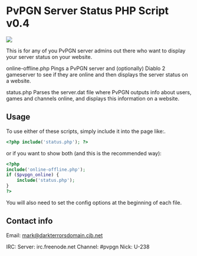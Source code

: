 PvPGN Server Status PHP Script v0.4
====

![](https://a.fsdn.com/con/app/proj/pvpgn-phputils/screenshots/8623.jpg/1)
			
			
This is for any of you PvPGN server admins out there who want to display
your server status on your website.

online-offline.php
   Pings a PvPGN server and (optionally) Diablo 2 gameserver to see if they
   are online and then displays the server status on a website.

status.php
  Parses the server.dat file where PvPGN outputs info about users,
  games and channels online, and displays this information on a website.



## Usage


To use either of these scripts, simply include it into the page like:.
```php
<?php include('status.php'); ?>
```

or if you want to show both (and this is the recommended way):

```php
<?php
include('online-offline.php');
if ($pvpgn_online) {
    include('status.php');
}
?>
```

You will also need to set the config options at the beginning of each file.



## Contact info


Email:
mark@darkterrorsdomain.cjb.net

IRC:
Server: irc.freenode.net
Channel: #pvpgn
Nick: U-238
